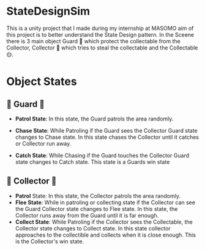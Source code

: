 # StateDesignSim
This is a unity project that I made  during my internship at MASOMO aim of this project is to  better understand the State Design pattern. 
In the Sceene there is 3 main object  Guard :cop:  which protect the collectable from the Collector, Collector :imp: which tries to steal the collectable and the Collectable :yellow_circle:. 

# Object States
 ## :cop: Guard :cop:
- **Patrol State**: In this state, the Guard patrols the area randomly.

-  **Chase State**: While Patroling if the Guard sees the Collector Guard state changes to Chase state. In this state chases the Collector until it catches or Collector run away.

-  **Catch State**: While Chasing if the Guard touches the Collector  Guard state changes to Catch state. This state is a Guards win state

 ## :imp: Collector :imp:		
- **Patrol** State: In this state, the Collector patrols the area randomly.
- **Flee State**: While in patroling or collecting state if the Collector can see the Guard Collector state changes to Flee state. In this state, the Collector runs away from the Guard until it is far enough. 
- **Collect State**: While Patroling if the Collector sees the Collectable, the Collector state changes to Collect state. In this state collector approaches to the collectible and collects when it is close enough. This is the Collector's win state.

